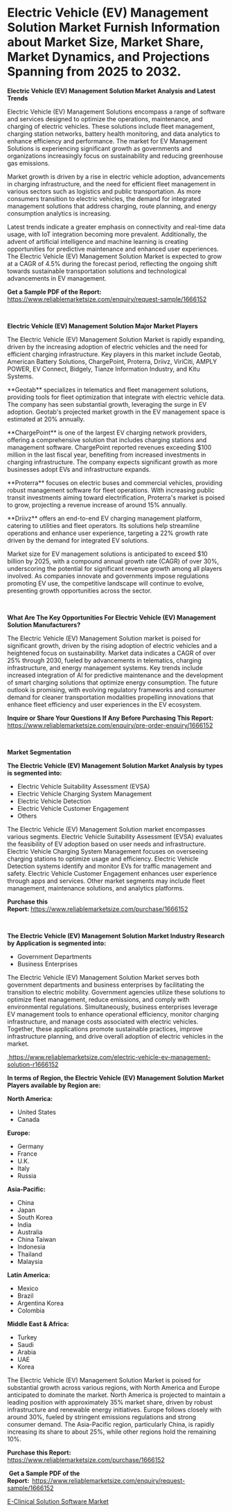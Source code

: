<p><h1>Electric Vehicle (EV) Management Solution Market Furnish Information about Market Size, Market Share, Market Dynamics, and Projections Spanning from 2025 to 2032.</h1></p><p><strong>Electric Vehicle (EV) Management Solution Market Analysis and Latest Trends</strong></p>
<p><p>Electric Vehicle (EV) Management Solutions encompass a range of software and services designed to optimize the operations, maintenance, and charging of electric vehicles. These solutions include fleet management, charging station networks, battery health monitoring, and data analytics to enhance efficiency and performance. The market for EV Management Solutions is experiencing significant growth as governments and organizations increasingly focus on sustainability and reducing greenhouse gas emissions.</p><p>Market growth is driven by a rise in electric vehicle adoption, advancements in charging infrastructure, and the need for efficient fleet management in various sectors such as logistics and public transportation. As more consumers transition to electric vehicles, the demand for integrated management solutions that address charging, route planning, and energy consumption analytics is increasing.</p><p>Latest trends indicate a greater emphasis on connectivity and real-time data usage, with IoT integration becoming more prevalent. Additionally, the advent of artificial intelligence and machine learning is creating opportunities for predictive maintenance and enhanced user experiences. The Electric Vehicle (EV) Management Solution Market is expected to grow at a CAGR of 4.5% during the forecast period, reflecting the ongoing shift towards sustainable transportation solutions and technological advancements in EV management.</p></p>
<p><strong>Get a Sample PDF of the Report:&nbsp;</strong> <a href="https://www.reliablemarketsize.com/enquiry/request-sample/1666152?utm_campaign=2479&utm_medium=2&utm_source=Github&utm_content=ia&utm_term=23032025&utm_id=electric-vehicle-ev-management-solution">https://www.reliablemarketsize.com/enquiry/request-sample/1666152</a></p>
<p>&nbsp;</p>
<p><strong>Electric Vehicle (EV) Management Solution Major Market Players</strong></p>
<p><p>The Electric Vehicle (EV) Management Solution Market is rapidly expanding, driven by the increasing adoption of electric vehicles and the need for efficient charging infrastructure. Key players in this market include Geotab, American Battery Solutions, ChargePoint, Proterra, Driivz, ViriCiti, AMPLY POWER, EV Connect, Bidgely, Tianze Information Industry, and Kitu Systems.</p><p>**Geotab** specializes in telematics and fleet management solutions, providing tools for fleet optimization that integrate with electric vehicle data. The company has seen substantial growth, leveraging the surge in EV adoption. Geotab's projected market growth in the EV management space is estimated at 20% annually.</p><p>**ChargePoint** is one of the largest EV charging network providers, offering a comprehensive solution that includes charging stations and management software. ChargePoint reported revenues exceeding $100 million in the last fiscal year, benefiting from increased investments in charging infrastructure. The company expects significant growth as more businesses adopt EVs and infrastructure expands.</p><p>**Proterra** focuses on electric buses and commercial vehicles, providing robust management software for fleet operations. With increasing public transit investments aiming toward electrification, Proterra's market is poised to grow, projecting a revenue increase of around 15% annually.</p><p>**Driivz** offers an end-to-end EV charging management platform, catering to utilities and fleet operators. Its solutions help streamline operations and enhance user experience, targeting a 22% growth rate driven by the demand for integrated EV solutions.</p><p>Market size for EV management solutions is anticipated to exceed $10 billion by 2025, with a compound annual growth rate (CAGR) of over 30%, underscoring the potential for significant revenue growth among all players involved. As companies innovate and governments impose regulations promoting EV use, the competitive landscape will continue to evolve, presenting growth opportunities across the sector.</p></p>
<p>&nbsp;</p>
<p><strong>What Are The Key Opportunities For Electric Vehicle (EV) Management Solution Manufacturers?</strong></p>
<p><p>The Electric Vehicle (EV) Management Solution market is poised for significant growth, driven by the rising adoption of electric vehicles and a heightened focus on sustainability. Market data indicates a CAGR of over 25% through 2030, fueled by advancements in telematics, charging infrastructure, and energy management systems. Key trends include increased integration of AI for predictive maintenance and the development of smart charging solutions that optimize energy consumption. The future outlook is promising, with evolving regulatory frameworks and consumer demand for cleaner transportation modalities propelling innovations that enhance fleet efficiency and user experiences in the EV ecosystem.</p></p>
<p><strong>Inquire or Share Your Questions If Any Before Purchasing This Report:</strong> <a href="https://www.reliablemarketsize.com/enquiry/pre-order-enquiry/1666152?utm_campaign=2479&utm_medium=2&utm_source=Github&utm_content=ia&utm_term=23032025&utm_id=electric-vehicle-ev-management-solution">https://www.reliablemarketsize.com/enquiry/pre-order-enquiry/1666152</a></p>
<p>&nbsp;</p>
<p><strong>Market Segmentation</strong></p>
<p><strong>The Electric Vehicle (EV) Management Solution Market Analysis by types is segmented into:</strong></p>
<p><ul><li>Electric Vehicle Suitability Assessment (EVSA)</li><li>Electric Vehicle Charging System Management</li><li>Electric Vehicle Detection</li><li>Electric Vehicle Customer Engagement</li><li>Others</li></ul></p>
<p><p>The Electric Vehicle (EV) Management Solution market encompasses various segments. Electric Vehicle Suitability Assessment (EVSA) evaluates the feasibility of EV adoption based on user needs and infrastructure. Electric Vehicle Charging System Management focuses on overseeing charging stations to optimize usage and efficiency. Electric Vehicle Detection systems identify and monitor EVs for traffic management and safety. Electric Vehicle Customer Engagement enhances user experience through apps and services. Other market segments may include fleet management, maintenance solutions, and analytics platforms.</p></p>
<p><strong>Purchase this Report:&nbsp;</strong><a href="https://www.reliablemarketsize.com/purchase/1666152?utm_campaign=2479&utm_medium=2&utm_source=Github&utm_content=ia&utm_term=23032025&utm_id=electric-vehicle-ev-management-solution">https://www.reliablemarketsize.com/purchase/1666152</a></p>
<p>&nbsp;</p>
<p><strong>The Electric Vehicle (EV) Management Solution Market Industry Research by Application is segmented into:</strong></p>
<p><ul><li>Government Departments</li><li>Business Enterprises</li></ul></p>
<p><p>The Electric Vehicle (EV) Management Solution Market serves both government departments and business enterprises by facilitating the transition to electric mobility. Government agencies utilize these solutions to optimize fleet management, reduce emissions, and comply with environmental regulations. Simultaneously, business enterprises leverage EV management tools to enhance operational efficiency, monitor charging infrastructure, and manage costs associated with electric vehicles. Together, these applications promote sustainable practices, improve infrastructure planning, and drive overall adoption of electric vehicles in the market.</p></p>
<p><a href="https://www.reliablemarketsize.com/electric-vehicle-ev-management-solution-r1666152?utm_campaign=2479&utm_medium=2&utm_source=Github&utm_content=ia&utm_term=23032025&utm_id=electric-vehicle-ev-management-solution">&nbsp;https://www.reliablemarketsize.com/electric-vehicle-ev-management-solution-r1666152</a></p>
<p><strong>In terms of Region, the Electric Vehicle (EV) Management Solution Market Players available by Region are:</strong></p>
<p>
    <p> <strong> North America: </strong>
        <ul>
            <li>United States</li>
            <li>Canada</li>
        </ul>
        </p> 
    <p> <strong> Europe: </strong>
        <ul>
            <li>Germany</li>
            <li>France</li>
            <li>U.K.</li>
            <li>Italy</li>
            <li>Russia</li>
        </ul>
        </p> 
    <p> <strong> Asia-Pacific: </strong>
        <ul>
            <li>China</li>
            <li>Japan</li>
            <li>South Korea</li>
            <li>India</li>
            <li>Australia</li>
            <li>China Taiwan</li>
            <li>Indonesia</li>
            <li>Thailand</li>
            <li>Malaysia</li>
        </ul>
        </p> 
    <p> <strong> Latin America: </strong>
        <ul>
            <li>Mexico</li>
            <li>Brazil</li>
            <li>Argentina Korea</li>
            <li>Colombia</li>
        </ul>
        </p> 
    <p> <strong> Middle East & Africa: </strong>
        <ul>
            <li>Turkey</li>
            <li>Saudi</li>
            <li>Arabia</li>
            <li>UAE</li>
            <li>Korea</li>
        </ul>
    </p>
    </p>
<p><p>The Electric Vehicle (EV) Management Solution Market is poised for substantial growth across various regions, with North America and Europe anticipated to dominate the market. North America is projected to maintain a leading position with approximately 35% market share, driven by robust infrastructure and renewable energy initiatives. Europe follows closely with around 30%, fueled by stringent emissions regulations and strong consumer demand. The Asia-Pacific region, particularly China, is rapidly increasing its share to about 25%, while other regions hold the remaining 10%.</p></p>
<p><strong>Purchase this Report: </strong><a href="https://www.reliablemarketsize.com/purchase/1666152?utm_campaign=2479&utm_medium=2&utm_source=Github&utm_content=ia&utm_term=23032025&utm_id=electric-vehicle-ev-management-solution">https://www.reliablemarketsize.com/purchase/1666152</a></p>
<p>&nbsp;<strong>Get a Sample PDF of the Report:&nbsp;&nbsp;</strong><a href="https://www.reliablemarketsize.com/enquiry/request-sample/1666152?utm_campaign=2479&utm_medium=2&utm_source=Github&utm_content=ia&utm_term=23032025&utm_id=electric-vehicle-ev-management-solution">https://www.reliablemarketsize.com/enquiry/request-sample/1666152</a></p>
<p><strong></strong></p>
<p><p><a href="https://github.com/oslieselotte2192/Market-Research-Report-List-1/blob/main/e-clinical-solution-software-market.md?utm_campaign=2479&utm_medium=2&utm_source=Github&utm_content=ia&utm_term=23032025&utm_id=electric-vehicle-ev-management-solution">E-Clinical Solution Software Market</a></p></p>